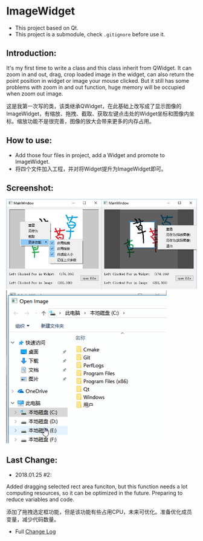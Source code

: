 # ImageWidget
- This project based on Qt.
- This project is a submodule, check `.gitignore` before use it.
## Introduction: ##
It's my first time to write a class and this class inherit from QWidget. It can zoom in and out, drag, crop loaded image in the widget, can also return the point position in widget or image your mouse clicked. But it still has some problems with zoom in and out function, huge memory will be occupied when zoom out image.      

这是我第一次写的类，该类继承QWidget，在此基础上改写成了显示图像的ImageWidget，有缩放、拖拽、截取、获取左键点击处的Widget坐标和图像内坐标。缩放功能不是很完善，图像的放大会带来更多的内存占用。    
   
## How to use: ##
- Add those four files in project, add a Widget and promote to ImageWidget.
- 将四个文件加入工程，并对将Widget提升为ImageWidget即可。
## Screenshot: ##
![](https://github.com/WangHongshuo/Readme_Images_Repository/blob/master/ImageWidget-Qt/ImageWidget-Qt_1.jpg)   
![](https://github.com/WangHongshuo/Readme_Images_Repository/blob/master/ImageWidget-Qt/ImageWidget-Qt_2.gif)
## Last Change: ##

- 2018.01.25 #2:

Added dragging selected rect area funciton, but this function needs a lot computing resources, so it can be optimized in the future. Preparing to reduce variables and code.

添加了拖拽选定框功能，但是该功能有些占用CPU，未来可优化。准备优化成员变量，减少代码数量。   

- Full [Change Log](./ChangeLog.md)







